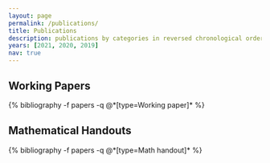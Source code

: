 ```yaml
---
layout: page
permalink: /publications/
title: Publications
description: publications by categories in reversed chronological order. generated by jekyll-scholar.
years: [2021, 2020, 2019]
nav: true
---
```


<style>
.myDiv {
    margin: 30px 0px 30px 0px;
}
</style>

<div class="publications">

<!-- 
{%- for y in page.years %}
  <h2 class="year">{{y}}</h2>
  {% bibliography -f papers -q @*[year={{y}}]* %}
{% endfor %}
-->
  
<div class="myDiv">
<h2> Working Papers </h2>
{% bibliography -f papers -q @*[type=Working paper]* %}
</div>

<div class="myDiv">
<h2> Mathematical Handouts </h2>
{% bibliography -f papers -q @*[type=Math handout]* %}
</div>

</div>
